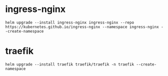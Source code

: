 # ingress-nginx

```
helm upgrade --install ingress-nginx ingress-nginx --repo https://kubernetes.github.io/ingress-nginx --namespace ingress-nginx --create-namespace
```

# traefik

```
helm upgrade --install traefik traefik/traefik -n traefik --create-namespace
```
